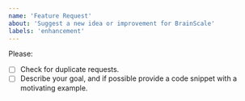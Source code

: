 ```yaml
---
name: 'Feature Request'
about: 'Suggest a new idea or improvement for BrainScale'
labels: 'enhancement'
---
```


Please:

- [ ] Check for duplicate requests.
- [ ] Describe your goal, and if possible provide a code snippet with a motivating example.
